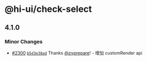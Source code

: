 # @hi-ui/check-select

## 4.1.0

### Minor Changes

- [#2300](https://github.com/XiaoMi/hiui/pull/2300) [`b5d3e38ad`](https://github.com/XiaoMi/hiui/commit/b5d3e38adf709dcf5fa176cfec1c51771284bdad) Thanks [@zyprepare](https://github.com/zyprepare)! - 增加 customRender api
